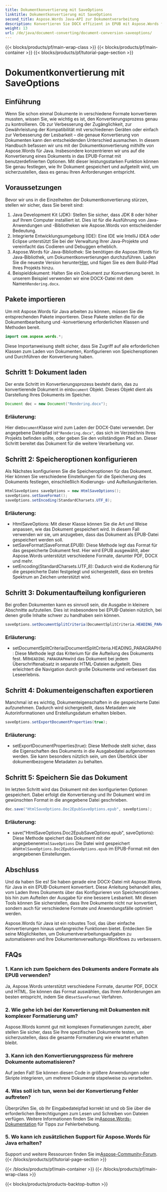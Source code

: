 ```yaml
---
title: Dokumentkonvertierung mit SaveOptions
linktitle: Dokumentkonvertierung mit SaveOptions
second_title: Aspose.Words Java-API zur Dokumentverarbeitung
description: Konvertieren Sie DOCX effizient in EPUB mit Aspose.Words für Java. In dieser Schritt-für-Schritt-Anleitung erfahren Sie, wie Sie Speicheroptionen anpassen, Inhalte aufteilen und Dokumenteigenschaften exportieren.
weight: 13
url: /de/java/document-converting/document-conversion-saveoptions/
---
```


{{< blocks/products/pf/main-wrap-class >}}
{{< blocks/products/pf/main-container >}}
{{< blocks/products/pf/tutorial-page-section >}}

# Dokumentkonvertierung mit SaveOptions


## Einführung

Wenn Sie schon einmal Dokumente in verschiedene Formate konvertieren mussten, wissen Sie, wie wichtig es ist, den Konvertierungsprozess genau zu kontrollieren. Ob zur Verbesserung der Zugänglichkeit, zur Gewährleistung der Kompatibilität mit verschiedenen Geräten oder einfach zur Verbesserung der Lesbarkeit – die genaue Konvertierung von Dokumenten kann den entscheidenden Unterschied ausmachen. In diesem Handbuch befassen wir uns mit der Dokumentkonvertierung mithilfe von Aspose.Words für Java. Insbesondere konzentrieren wir uns auf die Konvertierung eines Dokuments in das EPUB-Format mit benutzerdefinierten Optionen. Mit dieser leistungsstarken Funktion können Sie genau festlegen, wie Ihr Dokument gespeichert und aufgeteilt wird, um sicherzustellen, dass es genau Ihren Anforderungen entspricht.

## Voraussetzungen

Bevor wir uns in die Einzelheiten der Dokumentkonvertierung stürzen, stellen wir sicher, dass Sie bereit sind:

1. Java Development Kit (JDK): Stellen Sie sicher, dass JDK 8 oder höher auf Ihrem Computer installiert ist. Dies ist für die Ausführung von Java-Anwendungen und -Bibliotheken wie Aspose.Words von entscheidender Bedeutung.
2. Integrierte Entwicklungsumgebung (IDE): Eine IDE wie IntelliJ IDEA oder Eclipse unterstützt Sie bei der Verwaltung Ihrer Java-Projekte und vereinfacht das Codieren und Debuggen erheblich.
3.  Aspose.Words für Java-Bibliothek: Sie benötigen die Aspose.Words für Java-Bibliothek, um Dokumentkonvertierungen durchzuführen. Laden Sie die neueste Version herunter[Hier](https://releases.aspose.com/words/java/), und fügen Sie es dem Build-Pfad Ihres Projekts hinzu.
4.  Beispieldokument: Halten Sie ein Dokument zur Konvertierung bereit. In unserem Beispiel verwenden wir eine DOCX-Datei mit dem Namen`Rendering.docx`.

## Pakete importieren

Um mit Aspose.Words für Java arbeiten zu können, müssen Sie die entsprechenden Pakete importieren. Diese Pakete stellen die für die Dokumentbearbeitung und -konvertierung erforderlichen Klassen und Methoden bereit.

```java
import com.aspose.words.*;
```

Diese Importanweisung stellt sicher, dass Sie Zugriff auf alle erforderlichen Klassen zum Laden von Dokumenten, Konfigurieren von Speicheroptionen und Durchführen der Konvertierung haben.

## Schritt 1: Dokument laden

 Der erste Schritt im Konvertierungsprozess besteht darin, das zu konvertierende Dokument in ein`Document` Objekt. Dieses Objekt dient als Darstellung Ihres Dokuments im Speicher.

```java
Document doc = new Document("Rendering.docx");
```

### Erläuterung:

 Hier die`Document`Klasse wird zum Laden der DOCX-Datei verwendet. Der angegebene Dateipfad ist`"Rendering.docx"`, das sich im Verzeichnis Ihres Projekts befinden sollte, oder geben Sie den vollständigen Pfad an. Dieser Schritt bereitet das Dokument für die weitere Verarbeitung vor.

## Schritt 2: Speicheroptionen konfigurieren

Als Nächstes konfigurieren Sie die Speicheroptionen für das Dokument. Hier können Sie verschiedene Einstellungen für die Speicherung des Dokuments festlegen, einschließlich Kodierungs- und Aufteilungskriterien.

```java
HtmlSaveOptions saveOptions = new HtmlSaveOptions();
saveOptions.setSaveFormat();
saveOptions.setEncoding(StandardCharsets.UTF_8);
```

### Erläuterung:

- HtmlSaveOptions: Mit dieser Klasse können Sie die Art und Weise anpassen, wie das Dokument gespeichert wird. In diesem Fall verwenden wir sie, um anzugeben, dass das Dokument als EPUB-Datei gespeichert werden soll.
- setSaveFormat(SaveFormat.EPUB): Diese Methode legt das Format für das gespeicherte Dokument fest. Hier wird EPUB ausgewählt, aber Aspose.Words unterstützt verschiedene Formate, darunter PDF, DOCX und mehr.
- setEncoding(StandardCharsets.UTF_8): Dadurch wird die Kodierung für die gespeicherte Datei festgelegt und sichergestellt, dass ein breites Spektrum an Zeichen unterstützt wird.

## Schritt 3: Dokumentaufteilung konfigurieren

Bei großen Dokumenten kann es sinnvoll sein, die Ausgabe in kleinere Abschnitte aufzuteilen. Dies ist insbesondere bei EPUB-Dateien nützlich, bei denen große Inhalte schwer zu handhaben sein können.

```java
saveOptions.setDocumentSplitCriteria(DocumentSplitCriteria.HEADING_PARAGRAPH);
```

### Erläuterung:

-  setDocumentSplitCriteria(DocumentSplitCriteria.HEADING_PARAGRAPH): Diese Methode legt das Kriterium für die Aufteilung des Dokuments fest. Mit`HEADING_PARAGRAPH`wird das Dokument bei jedem Überschriftenabsatz in separate HTML-Dateien aufgeteilt. Dies erleichtert die Navigation durch große Dokumente und verbessert das Leseerlebnis.

## Schritt 4: Dokumenteigenschaften exportieren

Manchmal ist es wichtig, Dokumenteigenschaften in die gespeicherte Datei aufzunehmen. Dadurch wird sichergestellt, dass Metadaten wie Autorinformationen und Erstellungsdatum erhalten bleiben.

```java
saveOptions.setExportDocumentProperties(true);
```

### Erläuterung:

- setExportDocumentProperties(true): Diese Methode stellt sicher, dass die Eigenschaften des Dokuments in die Ausgabedatei aufgenommen werden. Sie kann besonders nützlich sein, um den Überblick über dokumentbezogene Metadaten zu behalten.

## Schritt 5: Speichern Sie das Dokument

Im letzten Schritt wird das Dokument mit den konfigurierten Optionen gespeichert. Dabei erfolgt die Konvertierung und Ihr Dokument wird im gewünschten Format in die angegebene Datei geschrieben.

```java
doc.save("HtmlSaveOptions.Doc2EpubSaveOptions.epub", saveOptions);
```

### Erläuterung:

-  save("HtmlSaveOptions.Doc2EpubSaveOptions.epub", saveOptions): Diese Methode speichert das Dokument mit der angegebenen`HtmlSaveOptions` Die Datei wird gespeichert als`HtmlSaveOptions.Doc2EpubSaveOptions.epub` im EPUB-Format mit den angegebenen Einstellungen.

## Abschluss

Und da haben Sie es! Sie haben gerade eine DOCX-Datei mit Aspose.Words für Java in ein EPUB-Dokument konvertiert. Diese Anleitung behandelt alles, vom Laden Ihres Dokuments über das Konfigurieren von Speicheroptionen bis hin zum Aufteilen der Ausgabe für eine bessere Lesbarkeit. Mit diesen Tools können Sie sicherstellen, dass Ihre Dokumente nicht nur konvertiert, sondern auch für verschiedene Formate und Anwendungsfälle optimiert werden.

Aspose.Words für Java ist ein robustes Tool, das über einfache Konvertierungen hinaus umfangreiche Funktionen bietet. Entdecken Sie seine Möglichkeiten, um Dokumentverarbeitungsaufgaben zu automatisieren und Ihre Dokumentenverwaltungs-Workflows zu verbessern.

## FAQs

### 1. Kann ich zum Speichern des Dokuments andere Formate als EPUB verwenden?

 Ja, Aspose.Words unterstützt verschiedene Formate, darunter PDF, DOCX und HTML. Sie können das Format auswählen, das Ihren Anforderungen am besten entspricht, indem Sie die`setSaveFormat` Verfahren.

### 2. Wie gehe ich bei der Konvertierung mit Dokumenten mit komplexer Formatierung um?

Aspose.Words kommt gut mit komplexen Formatierungen zurecht, aber stellen Sie sicher, dass Sie Ihre spezifischen Dokumente testen, um sicherzustellen, dass die gesamte Formatierung wie erwartet erhalten bleibt.

### 3. Kann ich den Konvertierungsprozess für mehrere Dokumente automatisieren?

Auf jeden Fall! Sie können diesen Code in größere Anwendungen oder Skripte integrieren, um mehrere Dokumente stapelweise zu verarbeiten.

### 4. Was soll ich tun, wenn bei der Konvertierung Fehler auftreten?

 Überprüfen Sie, ob Ihr Eingabedateipfad korrekt ist und ob Sie über die erforderlichen Berechtigungen zum Lesen und Schreiben von Dateien verfügen. Weitere Informationen finden Sie im[Aspose.Words-Dokumentation](https://reference.aspose.com/words/java/) für Tipps zur Fehlerbehebung.

### 5. Wo kann ich zusätzlichen Support für Aspose.Words für Java erhalten?

Support und weitere Ressourcen finden Sie im[Aspose-Community-Forum](https://forum.aspose.com/c/words/8).
{{< /blocks/products/pf/tutorial-page-section >}}

{{< /blocks/products/pf/main-container >}}
{{< /blocks/products/pf/main-wrap-class >}}

{{< blocks/products/products-backtop-button >}}
